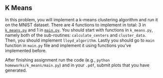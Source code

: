 ## K Means
In this problem, you will implement a k-means clustering algorithm and run it on the MNIST dataset.
There are 4 functions to implement in total: 3 in [`k_means.py`](./k_means.py) and 1 in [`main.py`](./main.py).
You should start with functions in `k_means.py`, namely both of the sub-routines: `calculate_centers` and `cluster_data`.
Then, you should implement `lloyd_algorithm`.
Lastly you should go to `main` function in `main.py` file and implement it using functions you've implemented before.

After finishing assignment run the code (e.g., `python homeworks/k_means/main.py`) and in your `.pdf`, submit plots that you have generated.
